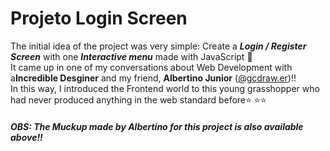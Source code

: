 # Projeto Login Screen

The initial idea of ​​the project was very simple: Create a <b>*Login / Register Screen*</b> with one <b>*Interactive menu*</b> made with JavaScript :yellow_heart: 
</br>
It came up in one of my conversations about Web Development with a<b>Incredible Desginer</b> and my friend, <b>Albertino Junior</b> (<a href="https://instagram.com/gcdraw.er?igshid=1e2ncl0gfttlv">@gcdraw.er</a>)!! 
</br>
In this way, I introduced the Frontend world to this young grasshopper who had never produced anything in the web standard before:star: :star::star:
</br>

##### OBS: The Muckup made by Albertino for this project is also available above!!
